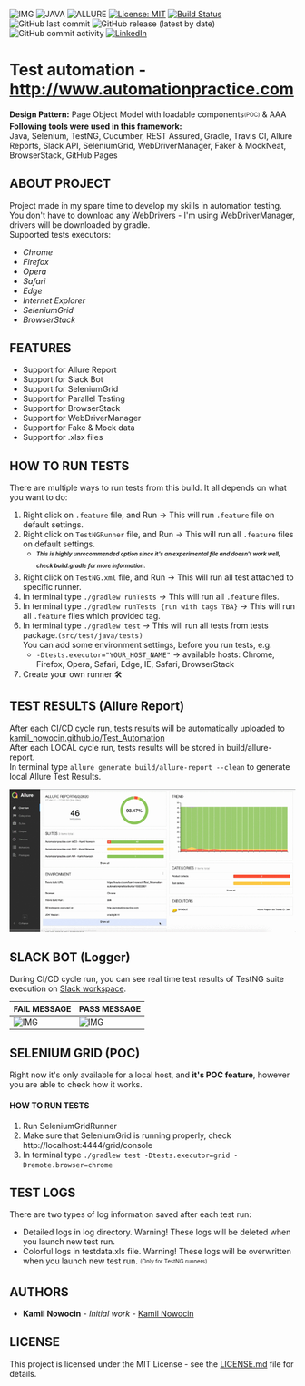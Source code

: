 ![IMG](https://raw.githubusercontent.com/kamil-nowocin/Test_Automation-automationpractice/master/src/test/resources/files/images/readme_banner.jpg)
![JAVA](https://img.shields.io/badge/language-java-critical?style=flat-square)
![ALLURE](https://img.shields.io/badge/Allure%20Report-2.8.1-orange.svg?style=flat-square)
[![License: MIT](https://img.shields.io/badge/License-MIT-yellow.svg?style=flat-square)](https://opensource.org/licenses/MIT)
[![Build Status](https://img.shields.io/travis/kamil-nowocin/Test_Automation-automationpractice/master.svg?style=flat-square)](https://travis-ci.com/kamil-nowocin/Test_Automation-automationpractice)
![GitHub last commit](https://img.shields.io/github/last-commit/kamil-nowocin/Test_Automation-automationpractice?style=flat-square)
![GitHub release (latest by date)](https://img.shields.io/github/v/release/kamil-nowocin/Test_Automation-automationpractice?style=flat-square)
![GitHub commit activity](https://img.shields.io/github/commit-activity/m/kamil-nowocin/Test_Automation-automationpractice?style=flat-square)
[![LinkedIn](https://img.shields.io/badge/-LinkedIn-black.svg?style=flat-square&logo=linkedin&colorB=555)](https://linkedin.com/in/kamil-nowocin)
# Test automation - http://www.automationpractice.com
**Design Pattern:** Page Object Model with loadable components<sub><sup>(POC)</sub></sup> & AAA  
**Following tools were used in this framework:**  
Java, Selenium, TestNG, Cucumber, REST Assured, Gradle, Travis CI, Allure Reports, Slack API, SeleniumGrid, WebDriverManager, Faker & MockNeat, BrowserStack, GitHub Pages
## ABOUT PROJECT
Project made in my spare time to develop my skills in automation testing.  
You don't have to download any WebDrivers - I'm using WebDriverManager, drivers will be downloaded by gradle.  
Supported tests executors:
- *Chrome*
- *Firefox*
- *Opera*
- *Safari*
- *Edge*
- *Internet Explorer*
- *SeleniumGrid*
- *BrowserStack*
## FEATURES
- Support for Allure Report
- Support for Slack Bot
- Support for SeleniumGrid
- Support for Parallel Testing
- Support for BrowserStack
- Support for WebDriverManager
- Support for Fake & Mock data
- Support for .xlsx files
## HOW TO RUN TESTS
There are multiple ways to run tests from this build. It all depends on what you want to do:
1. Right click on `.feature` file, and Run -> This will run `.feature` file on default settings.
2. Right click on `TestNGRunner` file, and Run -> This will run all `.feature` files on default settings.
   - <sub><sup>***This is highly unrecommended option since it's an experimental file and doesn't work well, check build.gradle for more information.***</sup></sub>
3. Right click on `TestNG.xml` file, and Run ->  This will run all test attached to specific runner.
4. In terminal type `./gradlew runTests` -> This will run all `.feature` files.
5. In terminal type `./gradlew runTests {run with tags TBA}` -> This will run all `.feature` files which provided tag.
6. In terminal type `./gradlew test` -> This will run all tests from tests package.`(src/test/java/tests)`  
You can add some environment settings, before you run tests, e.g.
   - `-Dtests.executor="YOUR_HOST_NAME"` -> available hosts: Chrome, Firefox, Opera, Safari, Edge, IE, Safari, BrowserStack
7. Create your own runner :hammer_and_wrench:
## TEST RESULTS (Allure Report)
After each CI/CD cycle run, tests results will be automatically uploaded to [kamil_nowocin.github.io/Test_Automation](https://kamil-nowocin.github.io/Test_Automation-automationpractice/)  
After each LOCAL cycle run, tests results will be stored in build/allure-report.  
In terminal type `allure generate build/allure-report --clean` to generate local Allure Test Results.   

![Imgur](https://raw.githubusercontent.com/kamil-nowocin/Test_Automation-automationpractice/master/src/test/resources/files/images/allure_gif.gif)
## SLACK BOT (Logger)
During CI/CD cycle run, you can see real time test results of TestNG suite execution on [Slack workspace](https://testautomation-travis.slack.com). 

| FAIL MESSAGE  | PASS MESSAGE  |
| ------------- | ------------- |
| ![IMG](https://raw.githubusercontent.com/kamil-nowocin/Test_Automation-automationpractice/master/src/test/resources/files/images/slack_bot_fail.png)  | ![IMG](https://raw.githubusercontent.com/kamil-nowocin/Test_Automation-automationpractice/master/src/test/resources/files/images/slack_bot_pass.png)  |
## SELENIUM GRID (POC)
Right now it's only available for a local host, and **it's POC feature**, however you are able to check how it works.
#### HOW TO RUN TESTS
1. Run SeleniumGridRunner
2. Make sure that SeleniumGrid is running properly, check http://localhost:4444/grid/console
3. In terminal type `./gradlew test -Dtests.executor=grid -Dremote.browser=chrome` 
## TEST LOGS
There are two types of log information saved after each test run:  
- Detailed logs in log directory. Warning! These logs will be deleted when you launch new test run.  
- Colorful logs in testdata.xls file. Warning! These logs will be overwritten when you launch new test run. <sub><sup>(Only for TestNG runners)</sup></sub>
## AUTHORS
- **Kamil Nowocin** - *Initial work* - [Kamil Nowocin](https://github.com/kamil-nowocin)
## LICENSE
This project is licensed under the MIT License - see the [LICENSE.md](LICENSE.md) file for details.
